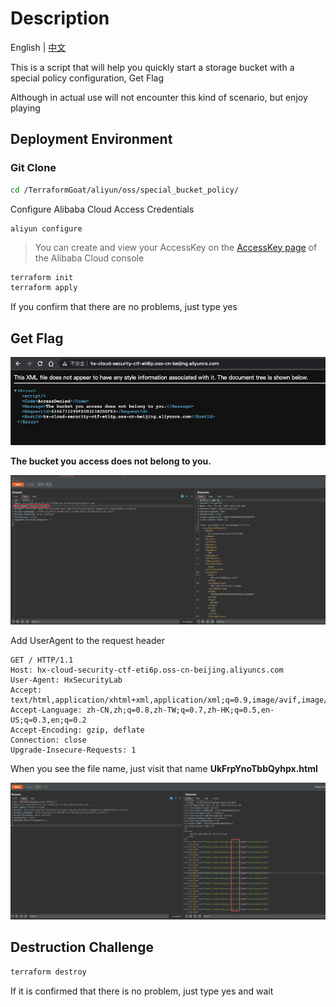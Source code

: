 # Description

English | [中文](./README_CN.md)

This is a script that will help you quickly start a storage bucket with a special policy configuration, Get Flag

Although in actual use will not encounter this kind of scenario, but enjoy playing

## Deployment Environment

### Git Clone

```bash
cd /TerraformGoat/aliyun/oss/special_bucket_policy/
```

Configure Alibaba Cloud Access Credentials

```shell
aliyun configure
```

> You can create and view your AccessKey on the [AccessKey page](https://ram.console.aliyun.com/manage/ak) of the Alibaba Cloud console

```BASH
terraform init
terraform apply
```

If you confirm that there are no problems, just type yes

## Get Flag

![image-20220425182550091](../../../images/image-20220425182550091.png)

**The bucket you access does not belong to you.**

![image-20220425182750630](../../../images/image-20220425182750630.png)

Add UserAgent to the request header

```http
GET / HTTP/1.1
Host: hx-cloud-security-ctf-eti6p.oss-cn-beijing.aliyuncs.com
User-Agent: HxSecurityLab
Accept: text/html,application/xhtml+xml,application/xml;q=0.9,image/avif,image/webp,*/*;q=0.8
Accept-Language: zh-CN,zh;q=0.8,zh-TW;q=0.7,zh-HK;q=0.5,en-US;q=0.3,en;q=0.2
Accept-Encoding: gzip, deflate
Connection: close
Upgrade-Insecure-Requests: 1
```

When you see the file name, just visit that name **UkFrpYnoTbbQyhpx.html**

![image-20220425182853118](../../../images/image-20220425182853118.png)

## Destruction Challenge

```bash
terraform destroy
```

If it is confirmed that there is no problem, just type yes and wait

